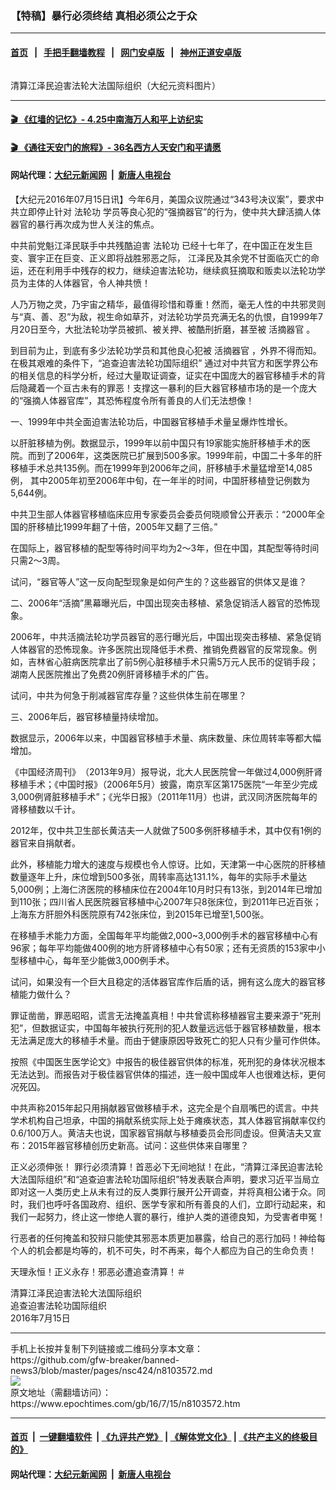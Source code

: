 ### 【特稿】暴行必须终结‭ ‬真相必须公之于众
------------------------

#### [首页](https://github.com/gfw-breaker/banned-news3/blob/master/README.md) &nbsp;&nbsp;|&nbsp;&nbsp; [手把手翻墙教程](https://github.com/gfw-breaker/guides/wiki) &nbsp;&nbsp;|&nbsp;&nbsp; [网门安卓版](https://github.com/oGate2/oGate) &nbsp;&nbsp;|&nbsp;&nbsp; [神州正道安卓版](https://github.com/SzzdOgate/update) 



<div><img alt="" class="attachment-djy_600_400 size-djy_600_400 wp-post-image" src="https://i.epochtimes.com/assets/uploads/2012/11/1312091350532320-600x400.jpg"/>
<div class="caption">
 <p>
  清算江泽民迫害法轮大法国际组织（大纪元资料图片）
 </p>
</div></div><hr/>

#### [ 🎬  《红墙的记忆》- 4.25中南海万人和平上访纪实](http://141.164.39.94:10000/videos/legend/425.html)

 #### [ 🎬  《通往天安门的旅程》- 36名西方人天安门和平请愿 ](http://141.164.39.94:10000/videos/legend/JTT.html)

 #### 网站代理：[大纪元新闻网](http://167.172.10.89:10080/gb/) &nbsp;|&nbsp; [新唐人电视台](http://167.172.10.89:8808/gb/)

<div><p>
 【大纪元2016年07月15日讯】今年6月，美国众议院通过“343号决议案”，要求中共立即停止针对
 <ok href="https://www.epochtimes.com/gb/tag/%E6%B3%95%E8%BD%AE%E5%8A%9F.html">
  法轮功
 </ok>
 学员等良心犯的“强摘器官”的行为，使中共大肆活摘人体器官的暴行再次成为世人关注的焦点。
</p>
<p>
 中共前党魁江泽民联手中共残酷迫害
 <ok href="https://www.epochtimes.com/gb/tag/%E6%B3%95%E8%BD%AE%E5%8A%9F.html">
  法轮功
 </ok>
 已经十七年了，在中国正在发生巨变、寰宇正在巨变、正义即将战胜邪恶之际，‭ ‬江泽民及其余党不甘面临灭亡的命运，还在利用手中残存的权力，继续迫害法轮功，继续疯狂摘取和贩卖以法轮功学员为主体的人体器官，令人神共愤！
</p>
<p>
 人乃万物之灵，乃宇宙之精华，最值得珍惜和尊重！然而，毫无人性的中共邪灵则与“真、善、忍”为敌，视生命如草芥，对法轮功学员充满无名的仇恨，自1999年7月20日至今，大批法轮功学员被抓、被关押、被酷刑折磨，甚至被
 <ok href="https://www.epochtimes.com/gb/tag/%E6%B4%BB%E6%91%98%E5%99%A8%E5%AE%98.html">
  活摘器官
 </ok>
 。
</p>
<p>
 到目前为止，到底有多少法轮功学员和其他良心犯被
 <ok href="https://www.epochtimes.com/gb/tag/%E6%B4%BB%E6%91%98%E5%99%A8%E5%AE%98.html">
  活摘器官
 </ok>
 ，外界不得而知。在极其艰难的条件下，“追查迫害法轮功国际组织”‭ ‬通过对中共官方和医学界公布的相关信息的科学分析，经过大量取证调查，证实在中国庞大的器官移植手术的背后隐藏着一个亘古未有的罪恶！支撑这一暴利的巨大器官移植市场的是一个庞大的“强摘人体器官库”，其恐怖程度令所有善良的人们无法想像！
</p>
<p>
 一、1999年中共全面迫害法轮功后，中国器官移植手术量呈爆炸性增长。
</p>
<p>
 以肝脏移植为例。数据显示，1999年以前中国只有19家能实施肝移植手术的医院。而到了2006年，这类医院已扩展到500多家。1999年前，中国二十多年的肝移植手术总共135例。而在1999年到2006年之间，肝移植手术量猛增至14,085例，‭ ‬其中2005年初至2006年中旬，在一年半的时间，中国肝移植登记例数为5,644例。
</p>
<p>
 中共卫生部人体器官移植临床应用专家委员会委员何晓顺曾公开表示：“2000年全国的肝移植比1999年翻了十倍，2005年又翻了三倍。”
</p>
<p>
 在国际上，器官移植的配型等待时间平均为2～3年，但在中国，其配型等待时间只需2～3周。
</p>
<p>
 试问，“器官等人”这一反向配型现象是如何产生的？这些器官的供体又是谁？
</p>
<p>
 二、2006年“活摘”黑幕曝光后，中国出现突击移植、紧急促销活人器官的恐怖现象。
</p>
<p>
 2006年，中共活摘法轮功学员器官的恶行曝光后，中国出现突击移植、紧急促销人体器官的恐怖现象。许多医院出现降低手术费、推销免费器官的反常现象。例如，吉林省心脏病医院拿出了前5例心脏移植手术只需5万元人民币的促销手段；湖南人民医院推出了免费20例肝肾移植手术的广告。
</p>
<p>
 试问，中共为何急于削减器官库存量？这些供体生前在哪里？
</p>
<p>
 三、2006年后，器官移植量持续增加。
</p>
<p>
 数据显示，2006年以来，中国器官移植手术量、病床数量、床位周转率等都大幅增加。
</p>
<p>
 《中国经济周刊》‭（2013年9月‭）报导说，北大人民医院曾一年做过4,000例肝肾移植手术；《中国时报》（2006年5月）披露，南京军区第175医院“一年至少完成3,000例肾脏移植手术”；《光华日报》（2011年11月）也讲，武汉同济医院每年的肾移植数以千计。
</p>
<p>
 2012年，仅中共卫生部长黄洁夫一人就做了500多例肝移植手术，其中仅有1例的器官来自捐献者。
</p>
<p>
 此外，移植能力增大的速度与规模也令人惊讶。比如，天津第一中心医院的肝移植数量逐年上升，床位增到500多张，周转率高达131.1%，每年的实际手术量达5,000例；上海仁济医院的移植床位在2004年10月时只有13张，到2014年已增加到110张；四川省人民医院器官移植中心2007年只8张床位，到2011年已近百张；上海东方肝胆外科医院原有742张床位，到2015年已增至1,500张。
</p>
<p>
 在移植手术能力方面，全国每年平均能做2,000~3,000例手术的器官移植中心有96家；每年平均能做400例的地方肝肾移植中心有50家；还有无资质的153家中小型移植中心，每年至少能做3,000例手术。
</p>
<p>
 试问，如果没有一个巨大且稳定的活体器官库作后盾的话，拥有这么庞大的器官移植能力做什么？
</p>
<p>
 罪证凿凿，罪恶昭昭，谎言无法掩盖真相！中共曾谎称移植器官主要来源于“死刑犯”，但数据证实，中国每年被执行死刑的犯人数量远远低于器官移植数量，根本无法满足庞大的移植手术量。而由于健康原因导致死亡的犯人只有少量可作供体。
</p>
<p>
 按照《中国医生医学论文》中报告的极佳器官供体的标准，死刑犯的身体状况根本无法达到。而报告对于极佳器官供体的描述，连一般中国成年人也很难达标，更何况死囚。
</p>
<p>
 中共声称2015年起只用捐献器官做移植手术，这完全是个自扇嘴巴的谎言。中共学术机构自己坦承，中国的捐献系统实际上处于瘫痪状态，其人体器官捐献率仅约0.6/100万人。黄洁夫也说，国家器官捐献与移植委员会形同虚设。但黄洁夫又宣布：2015年器官移植创历史新高。试问：这些供体来自哪里？
</p>
<p>
 正义必须伸张！‭ ‬罪行必须清算！首恶必下无间地狱！在此，“清算江泽民迫害法轮大法国际组织”和“追查迫害法轮功国际组织”特发表联合声明，要求习近平当局立即对这一人类历史上从未有过的反人类罪行展开公开调查，并将真相公诸于众。同时，我们也呼吁各国政府、组织、医学专家和所有善良的人们，立即行动起来，和我们一起努力，终止这一惨绝人寰的暴行，维护人类的道德良知，为受害者申冤！
</p>
<p>
 行恶者的任何掩盖和狡辩只能使其邪恶本质更加暴露，给自己的恶行加码！神给每个人的机会都是均等的，机不可失，时不再来，每个人都应为自己的生命负责！
</p>
<p>
 天理永恒！正义永存！邪恶必遭追查清算！＃
</p>
<p>
 清算江泽民迫害法轮大法国际组织
 <br/>
 追查迫害法轮功国际组织
 <br/>
 2016年7月15日
</p>
</div>
<hr/>
手机上长按并复制下列链接或二维码分享本文章：<br/>
https://github.com/gfw-breaker/banned-news3/blob/master/pages/nsc424/n8103572.md <br/>
<a href='https://github.com/gfw-breaker/banned-news3/blob/master/pages/nsc424/n8103572.md'><img src='https://github.com/gfw-breaker/banned-news3/blob/master/pages/nsc424/n8103572.md.png'/></a> <br/>
原文地址（需翻墙访问）：https://www.epochtimes.com/gb/16/7/15/n8103572.htm


------------------------
#### [首页](https://github.com/gfw-breaker/banned-news3/blob/master/README.md) &nbsp;|&nbsp; [一键翻墙软件](https://github.com/gfw-breaker/nogfw/blob/master/README.md) &nbsp;| [《九评共产党》](https://github.com/gfw-breaker/9ping.md/blob/master/README.md#九评之一评共产党是什么) | [《解体党文化》](https://github.com/gfw-breaker/jtdwh.md/blob/master/README.md) | [《共产主义的终极目的》](https://github.com/gfw-breaker/gczydzjmd.md/blob/master/README.md)

#### 网站代理：[大纪元新闻网](http://167.172.10.89:10080/gb/) &nbsp;|&nbsp; [新唐人电视台](http://167.172.10.89:8808/gb/)


<img src='http://gfw-breaker.win/banned-news3/pages/nsc424/n8103572.md' width='0px' height='0px'/>
